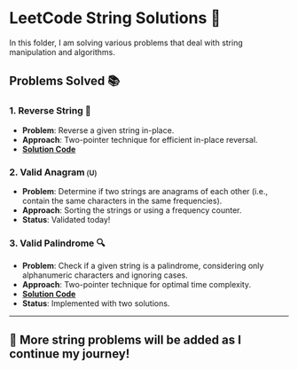 # LeetCode String Solutions 🧵

In this folder, I am solving various problems that deal with string manipulation and algorithms.

## Problems Solved 📚

### 1. **Reverse String** 🔄
- **Problem**: Reverse a given string in-place.
- **Approach**: Two-pointer technique for efficient in-place reversal.
- **[Solution Code](reverseString.sh)**

### 2. **Valid Anagram** 🄤
- **Problem**: Determine if two strings are anagrams of each other (i.e., contain the same characters in the same frequencies).
- **Approach**: Sorting the strings or using a frequency counter.
- **Status**: Validated today!

### 3. **Valid Palindrome** 🔍
- **Problem**: Check if a given string is a palindrome, considering only alphanumeric characters and ignoring cases.
- **Approach**: Two-pointer technique for optimal time complexity.
- **[Solution Code](isPalindrome.sh)**
- **Status**: Implemented with two solutions.

---

## 🚀 More string problems will be added as I continue my journey!


